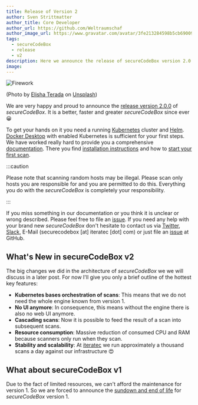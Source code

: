 ```yaml
---
title: Release of Version 2
author: Sven Strittmatter
author_title: Core Developer
author_url: https://github.com/Weltraumschaf
author_image_url: https://www.gravatar.com/avatar/3fe213284598b5cb69009665902c77a1
tags:
  - secureCodeBox
  - release
  - v2
description: Here we announce the release of secureCodeBox version 2.0!
image:
---
```


![Firework](/img/blog/2020-10-16-firework.jpg)

(Photo by [Elisha Terada](https://unsplash.com/@elishaterada) on [Unsplash](https://unsplash.com/s/photos/firework))

We are very happy and proud to announce the [release version 2.0.0](https://github.com/secureCodeBox/secureCodeBox/releases/tag/v2.0.0) of _secureCodeBox_. It is a better, faster and greater _secureCodeBox_ since ever 😀

<!--truncate-->

To get your hands on it you need a running [Kubernetes](https://kubernetes.io/) cluster and [Helm](https://helm.sh/). [Docker Desktop](https://www.docker.com/products/docker-desktop) with enabled Kubernetes is sufficient for your first steps. We have worked really hard to provide you a comprehensive [documentation](https://docs.securecodebox.io/). There you find [installation instructions](https://docs.securecodebox.io/docs/getting-started/installation) and how to [start your first scan](https://docs.securecodebox.io/docs/getting-started/first-scans).

:::caution

Please note that scanning random hosts may be illegal. Please scan only hosts you are responsible for and you are permitted to do this. Everything you do with the _secureCodeBox_ is completely your responsibility.

:::

If you miss something in our documentation or you think it is unclear or wrong described. Please feel free to file an [issue](https://github.com/secureCodeBox/documentation/issues). If you need any help with your brand new _secureCodeBox_ don't hesitate to contact us via [Twitter](https://www.twitter.com/secureCodeBox), [Slack](https://join.slack.com/t/securecodebox/shared_invite/enQtNDU3MTUyOTM0NTMwLTBjOWRjNjVkNGEyMjQ0ZGMyNDdlYTQxYWQ4MzNiNGY3MDMxNThkZjJmMzY2NDRhMTk3ZWM3OWFkYmY1YzUxNTU), E-Mail (securecodebox [at] iteratec [dot] com) or just file an [issue](https://github.com/secureCodeBox/secureCodeBox) at GitHub.

## What's New in secureCodeBox v2

The big changes we did in the architecture of _secureCodeBox_ we we will discuss in a later post. For now I'll give you only a brief outline of the hottest key features:

- **Kubernetes bases orchestration of scans**: This means that we do not need the whole engine known from version 1.
- **No UI anymore**: In consequence, this means without the engine there is also no web UI anymore.
- **Cascading scans**: Now it is possible to feed the result of a scan into subsequent scans.
- **Resource consumption**: Massive reduction of consumed CPU and RAM because scanners only run when they scan.
- **Stability and scalability**: At [iteratec](https://www.iteratec.com) we run approximately a thousand scans a day against our infrastructure 😍

## What about secureCodeBox v1

Due to the fact of limited resources, we can't afford the maintenance for version 1. So we are forced to announce the [sundown and end of life](/blog/2020/10/15/sundown-and-eol-of-version-1) for _secureCodeBox_ version 1.
